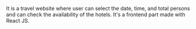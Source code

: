 It is a travel website where user can select the date, time, and total persons and can check the availability of the hotels. It's a frontend part made with React JS.
